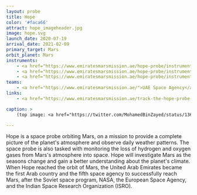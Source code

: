 ```yaml
---
layout: probe
title: Hope
color: '#faca66'
attract: hope_imageheader.jpg
image: hope.svg
launch_date: 2020-07-19
arrival_date: 2021-02-09
primary_target: Mars
orbit_planet: Mars
instruments:
    - <a href="https://www.emiratesmarsmission.ae/hope-probe/instruments">camera</a>
    - <a href="https://www.emiratesmarsmission.ae/hope-probe/instruments">infrared spectrometer</a>
    - <a href="https://www.emiratesmarsmission.ae/hope-probe/instruments">ultraviolet spectrometer</a>
teams:
    - <a href="https://www.emiratesmarsmission.ae/">UAE Space Agency</a>
links:
    - <a href="https://www.emiratesmarsmission.ae/track-the-hope-probe-live/">track</a> where the Hope probe is live 

caption: >
    (top image: <a href="https://twitter.com/MohamedBinZayed/status/1360882127164887042">Mars</a> as seen from the Hope space probe once it entered orbit, UAE Space Agency)

---
```

Hope is a space probe orbiting Mars, on a mission to provide a complete picture of the planet's atmosphere and observe daily weather patterns. The space probe is also tasked with monitoring the loss of hydrogen and oxygen gases from Mars's atmosphere into space. Hope will investigate Mars as the seasons change and gain a better understanding about the planet's climate. When Hope reached the orbit of Mars, the United Arab Emirates became the first Arab country and the fifth space agency to successfully reach Mars, after the Soviet space program, NASA, the European Space Agency, and the Indian Space Research Organization (ISRO).

